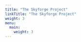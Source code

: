 ```yaml
---
title: "The Skyforge Project"
linkTitle: "The Skyforge Project"
weight: 3
menu:
  main:
    weight: 3
---
```

